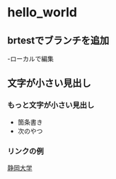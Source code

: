 # hello_world

## brtestでブランチを追加

-ローカルで編集
## 文字が小さい見出し
### もっと文字が小さい見出し

- 箇条書き
- 次のやつ

### リンクの例
[静岡大学](URL)
